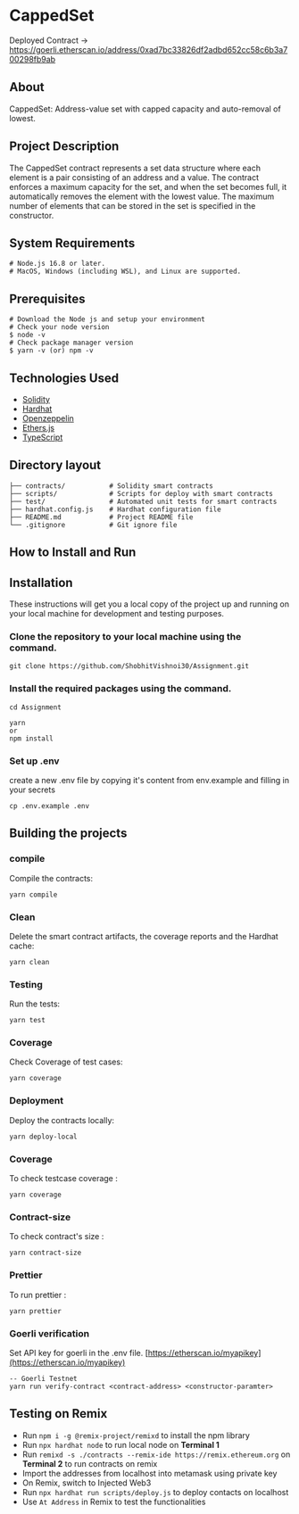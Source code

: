 # CappedSet

Deployed Contract -> https://goerli.etherscan.io/address/0xad7bc33826df2adbd652cc58c6b3a700298fb9ab

## About

CappedSet: Address-value set with capped capacity and auto-removal of lowest.

## Project Description

The CappedSet contract represents a set data structure where each element is a pair consisting of an address and a value. The contract enforces a maximum capacity for the set, and when the set becomes full, it automatically removes the element with the lowest value. The maximum number of elements that can be stored in the set is specified in the constructor.

## System Requirements

    # Node.js 16.8 or later.
    # MacOS, Windows (including WSL), and Linux are supported.

## Prerequisites

    # Download the Node js and setup your environment
    # Check your node version
    $ node -v
    # Check package manager version
    $ yarn -v (or) npm -v

## Technologies Used

- [Solidity](https://docs.soliditylang.org/en/v0.8.20/)
- [Hardhat](https://hardhat.org/)
- [Openzeppelin](https://openzeppelin.com/contracts/)
- [Ethers.js](https://docs.ethers.io/v5/)
- [TypeScript](https://www.typescript.com/)

## Directory layout

    ├── contracts/           # Solidity smart contracts
    ├── scripts/             # Scripts for deploy with smart contracts
    ├── test/                # Automated unit tests for smart contracts
    ├── hardhat.config.js    # Hardhat configuration file
    ├── README.md            # Project README file
    └── .gitignore           # Git ignore file

## How to Install and Run

## Installation

These instructions will get you a local copy of the project up and running on your local machine for development and testing purposes.

### Clone the repository to your local machine using the command.

```
git clone https://github.com/ShobhitVishnoi30/Assignment.git
```

### Install the required packages using the command.

```
cd Assignment

yarn
or
npm install
```

### Set up .env

create a new .env file by copying it's content from env.example and filling in your secrets

```
cp .env.example .env
```

## Building the projects

### compile

Compile the contracts:

```
yarn compile
```

### Clean

Delete the smart contract artifacts, the coverage reports and the Hardhat cache:

```
yarn clean
```

### Testing

Run the tests:

```
yarn test
```

### Coverage

Check Coverage of test cases:

```
yarn coverage
```

### Deployment

Deploy the contracts locally:

```
yarn deploy-local
```

### Coverage

To check testcase coverage :

```
yarn coverage
```

### Contract-size

To check contract's size :

```
yarn contract-size
```

### Prettier

To run prettier :

```
yarn prettier
```

### Goerli verification

Set API key for goerli in the .env file.
[https://etherscan.io/myapikey](https://etherscan.io/myapikey)

    -- Goerli Testnet
    yarn run verify-contract <contract-address> <constructor-paramter>

## Testing on Remix

- Run `npm i -g @remix-project/remixd` to install the npm library
- Run `npx hardhat node` to run local node on **Terminal 1**
- Run `remixd -s ./contracts --remix-ide https://remix.ethereum.org` on **Terminal 2** to run contracts on remix
- Import the addresses from localhost into metamask using private key
- On Remix, switch to Injected Web3
- Run `npx hardhat run scripts/deploy.js` to deploy contacts on localhost
- Use `At Address` in Remix to test the functionalities

